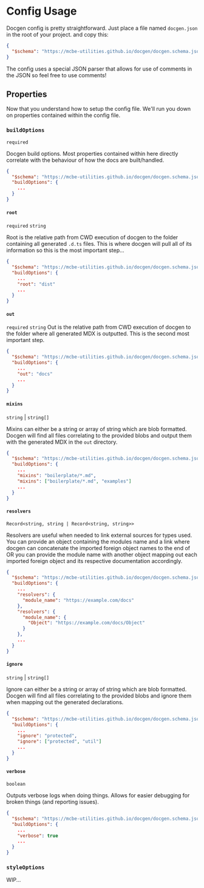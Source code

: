 # Config Usage
Docgen config is pretty straightforward. Just place a file named `docgen.json` in the root of your project.
and copy this:

```json
{
  "$schema": "https://mcbe-utilities.github.io/docgen/docgen.schema.json"
}
```

The config uses a special JSON parser that allows for use of comments in the JSON so feel free to use comments!

## Properties
Now that you understand how to setup the config file. We'll run you down on properties contained within the config file.

### `buildOptions`
`required`

Docgen build options. Most properties contained within here
directly correlate with the behaviour of how the docs are built/handled.

```json
{
  "$schema": "https://mcbe-utilities.github.io/docgen/docgen.schema.json",
  "buildOptions": {
    ...
  }
}
```

#### `root`
`required` `string`

Root is the relative path from CWD execution of docgen to the folder containing all generated `.d.ts` files. This is where docgen will pull
all of its information so this is the most important step...

```json
{
  "$schema": "https://mcbe-utilities.github.io/docgen/docgen.schema.json",
  "buildOptions": {
    ...
    "root": "dist"
    ...
  }
}
```

#### `out`
`required` `string`
Out is the relative path from CWD execution of docgen to the folder
where all generated MDX is outputted. This is the second most important
step.

```json
{
  "$schema": "https://mcbe-utilities.github.io/docgen/docgen.schema.json",
  "buildOptions": {
    ...
    "out": "docs"
    ...
  }
}
```

#### `mixins`
`string` | `string[]`

Mixins can either be a string or array of string which are blob formatted. Docgen will find all files correlating to the provided
blobs and output them with the generated MDX in the `out` directory.

```json
{
  "$schema": "https://mcbe-utilities.github.io/docgen/docgen.schema.json",
  "buildOptions": {
    ...
    "mixins": "boilerplate/*.md",
    "mixins": ["boilerplate/*.md", "examples"]
    ...
  }
}
```

#### `resolvers`
`Record<string, string | Record<string, string>>`

Resolvers are useful when needed to link external sources for types used. You can provide an object containing the modules name and a link
where docgen can concatenate the imported foreign object names to the end of OR you can provide the module name with another object mapping out each imported foreign object and its respective documentation accordingly.

```json
{
  "$schema": "https://mcbe-utilities.github.io/docgen/docgen.schema.json",
  "buildOptions": {
    ...
    "resolvers": {
      "module_name": "https://example.com/docs"
    },
    "resolvers": {
      "module_name": {
        "Object": "https://example.com/docs/Object"
      }
    },
    ...
  }
}
```

#### `ignore`
`string` | `string[]`

Ignore can either be a string or array of string which are blob formatted. Docgen will find all files correlating to the provided
blobs and ignore them when mapping out the generated declarations.

```json
{
  "$schema": "https://mcbe-utilities.github.io/docgen/docgen.schema.json",
  "buildOptions": {
    ...
    "ignore": "protected",
    "ignore": ["protected", "util"]
    ...
  }
}
```
#### `verbose`
`boolean`

Outputs verbose logs when doing things. Allows for easier debugging for broken things (and reporting issues).
```json
{
  "$schema": "https://mcbe-utilities.github.io/docgen/docgen.schema.json",
  "buildOptions": {
    ...
    "verbose": true
    ...
  }
}
```

### `styleOptions`

WIP...